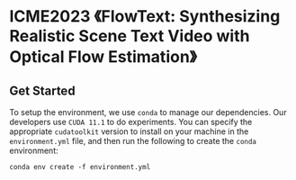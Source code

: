 # ICME2023 《FlowText: Synthesizing Realistic Scene Text Video with Optical Flow Estimation》
 ## Get Started
 To setup the environment, we use `conda` to manage our dependencies. Our developers use `CUDA 11.1` to do experiments. You can specify the appropriate `cudatoolkit` version to install on your machine in the `environment.yml` file, and then run the following to create the `conda` environment:
 ```
 conda env create -f environment.yml
 ```
